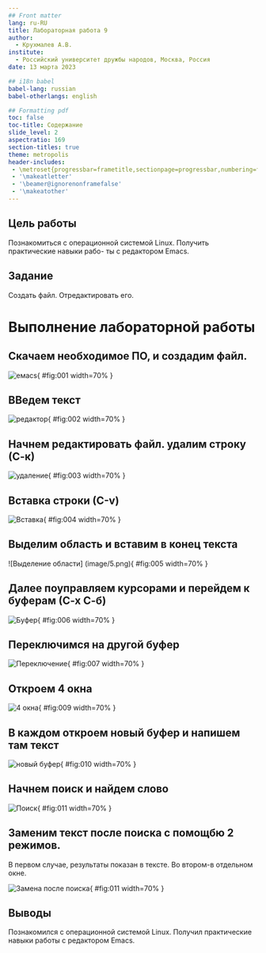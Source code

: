 ```yaml
---
## Front matter
lang: ru-RU
title: Лабораторная работа 9
author:
  - Крухмалев А.В.
institute:
  - Российский университет дружбы народов, Москва, Россия
date: 13 марта 2023

## i18n babel
babel-lang: russian
babel-otherlangs: english

## Formatting pdf
toc: false
toc-title: Содержание
slide_level: 2
aspectratio: 169
section-titles: true
theme: metropolis
header-includes:
 - \metroset{progressbar=frametitle,sectionpage=progressbar,numbering=fraction}
 - '\makeatletter'
 - '\beamer@ignorenonframefalse'
 - '\makeatother'
---
```


## Цель работы

Познакомиться с операционной системой Linux. Получить практические навыки рабо-
ты с редактором Emacs.

## Задание

Создать файл. Отредактировать его.

# Выполнение лабораторной работы

## Скачаем необходимое ПО, и создадим файл.

![емасs](image/1.png){ #fig:001 width=70% }

## ВВедем текст 

![редактор](image/2.png){ #fig:002 width=70% }

## Начнем редактировать файл. удалим строку (С-к)

![удаление](image/3.png){ #fig:003 width=70% }

## Вставка строки (С-v)

![Вставка](image/4.png){ #fig:004 width=70% }

## Выделим область и вставим в конец текста

![Выделение области] (image/5.png){ #fig:005 width=70% }

## Далее поуправляем курсорами и перейдем к буферам (С-х С-б)

![Буфер](image/6.png){ #fig:006 width=70% }

## Переключимся на другой буфер

![Переключение](image/7.png){ #fig:007 width=70% }

## Откроем 4 окна 

![4 окна](image/9.png){ #fig:009 width=70% }

## В каждом откроем новый буфер и напишем там текст

![новый буфер](image/10.png){ #fig:010 width=70% }

## Начнем поиск и найдем слово

![Поиск](image/11.png){ #fig:011 width=70% }

## Заменим текст после поиска с помощбю 2 режимов. 

В первом случае, результаты показан в тексте. Во втором-в отдельном окне.

![Замена после поиска](image/12.png){ #fig:011 width=70% }


## Выводы

Познакомился с операционной системой Linux. Получил практические навыки работы с редактором Emacs. 

